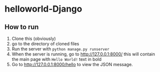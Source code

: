 # helloworld-Django

## How to run
1. Clone this (obviously)
2. go to the directory of cloned files
3. Run the server with `python manage.py runserver`
4. When the server is running, go to http://127.0.0.1:8000/ this will contain the main page with `Hello World!` text in bold
5. Go to http://127.0.0.1:8000/hello to view the JSON message.
